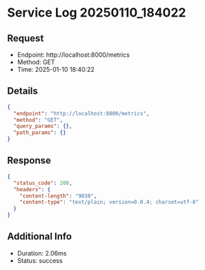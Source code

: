 # Service Log 20250110_184022

## Request
- Endpoint: http://localhost:8000/metrics
- Method: GET
- Time: 2025-01-10 18:40:22

## Details
```json
{
  "endpoint": "http://localhost:8000/metrics",
  "method": "GET",
  "query_params": {},
  "path_params": {}
}
```

## Response
```json
{
  "status_code": 200,
  "headers": {
    "content-length": "9038",
    "content-type": "text/plain; version=0.0.4; charset=utf-8"
  }
}
```

## Additional Info
- Duration: 2.06ms
- Status: success
